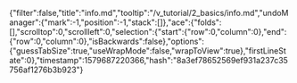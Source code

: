 {"filter":false,"title":"info.md","tooltip":"/v_tutorial/2_basics/info.md","undoManager":{"mark":-1,"position":-1,"stack":[]},"ace":{"folds":[],"scrolltop":0,"scrollleft":0,"selection":{"start":{"row":0,"column":0},"end":{"row":0,"column":0},"isBackwards":false},"options":{"guessTabSize":true,"useWrapMode":false,"wrapToView":true},"firstLineState":0},"timestamp":1579687220366,"hash":"8a3ef78652569ef931a237c35756af1276b3b923"}